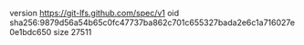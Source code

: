 version https://git-lfs.github.com/spec/v1
oid sha256:9879d56a54b65c0fc47737ba862c701c655327bada2e6c1a716027e0e1bdc650
size 27511
